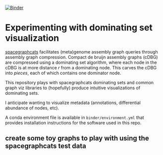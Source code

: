 [![Binder](https://binder.pangeo.io/badge_logo.svg)](https://binder.pangeo.io/v2/gh/taylorreiter/2021-sgc-domset-viz.git/main)

# Experimenting with dominating set visualization 

[spacegraphcats](http://spacegraphcats.github.io/spacegraphcats/) facilitates (meta)genome assembly graph queries through assembly graph compression.
Compact de bruijn assembly graphs (cDBG) are compressed using a dominating set algorithm, where each node in the cDBG is at more distance *r* from a dominating node.
This carves the cDBG into *pieces*, each of which contains one dominator node. 

This repository plays with spacegraphcats dominating sets and common graph viz libraries to (hopefully) produce intuitive visualizations of dominating sets.

I anticipate wanting to visualize metadata (annotations, differential abundance of nodes, etc).

A conda environment file is available in `binder/environment.yml` that provides installation instructions for the software used in this repo.
 
## create some toy graphs to play with using the spacegraphcats test data

